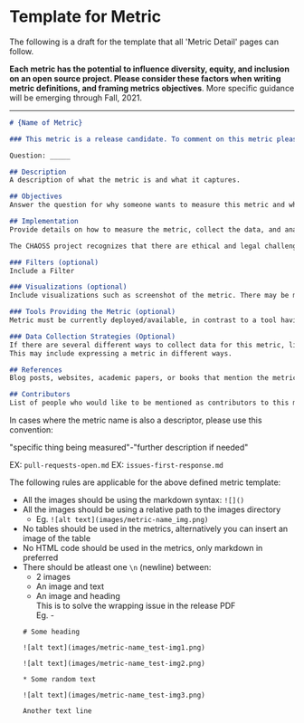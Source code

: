 # Template for Metric
The following is a draft for the template that all 'Metric Detail' pages can follow.

**Each metric has the potential to influence diversity, equity, and inclusion on an open source project. Please consider these factors when writing metric definitions, and framing metrics objectives**. More specific guidance will be emerging through Fall, 2021. 

----
```markdown
# {Name of Metric}

### This metric is a release candidate. To comment on this metric please see Issue [#[put the respective Issue Number here]](URL to issue). Following a comment period, this metric will be included in the next regular release.

Question: _____

## Description
A description of what the metric is and what it captures.

## Objectives
Answer the question for why someone wants to measure this metric and what can be known with it. This can include a brief description of how the metric could be used to help better understand issues of diversity, equity, and/or inclusion.

## Implementation
Provide details on how to measure the metric, collect the data, and analyze it. The following sub-headings are optional but help to structure the different aspects of implementation.

The CHAOSS project recognizes that there are ethical and legal challenges when using the metrics and software provided by the CHAOSS community. Ethical challenges exist around protecting community members and empowering them with their personal information. Legal challenges exist around GDPR and similar laws or regulations that protect personal information of community members. Particular challenges may arise in the use that is specific to your context.

### Filters (optional)
Include a Filter

### Visualizations (optional)
Include visualizations such as screenshot of the metric. There may be many more visualizations for this metric, we only want to provide a flavor for what this metric is about.

### Tools Providing the Metric (optional)
Metric must be currently deployed/available, in contrast to a tool having the "potential" to provide the metric. Provide direct link to implementation/documentation, if applicable

### Data Collection Strategies (Optional)
If there are several different ways to collect data for this metric, list them here. 
This may include expressing a metric in different ways.

## References
Blog posts, websites, academic papers, or books that mention the metric and provide more background.

## Contributors
List of people who would like to be mentioned as contributors to this metric 
```

In cases where the metric name is also a descriptor, please use this convention:

"specific thing being measured"-"further description if needed"

EX: `pull-requests-open.md`
EX: `issues-first-response.md`


The following rules are applicable for the above defined metric template:
* All the images should be using the markdown syntax: `![]()`
* All the images should be using a relative path to the images directory
    * Eg. `![alt text](images/metric-name_img.png)`
* No tables should be used in the metrics, alternatively you can insert an image of the table
* No HTML code should be used in the metrics, only markdown in preferred
* There should be atleast one `\n` (newline) between:
    * 2 images
    * An image and text
    * An image and heading \
This is to solve the wrapping issue in the release PDF \
Eg. -
    ```
    # Some heading

    ![alt text](images/metric-name_test-img1.png)

    ![alt text](images/metric-name_test-img2.png)

    * Some random text

    ![alt text](images/metric-name_test-img3.png)

    Another text line
    ```
